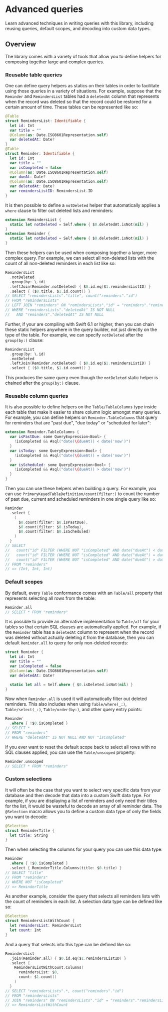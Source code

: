 # Advanced queries

Learn advanced techniques in writing queries with this library, including reusing queries, default
scopes, and decoding into custom data types.

## Overview

The library comes with a variety of tools that allow you to define helpers for composing together
large and complex queries.

### Reusable table queries

One can define query helpers as statics on their tables in order to facilitate using those
queries in a variety of situations. For example, suppose that the `Reminder` and `RemindersList`
tables had a `deletedAt` column that represents when the record was deleted so that the record
could be restored for a certain amount of time. These tables can be represented like so:

```swift
@Table
struct RemindersList: Identifiable {
  let id: Int 
  var title = ""
  @Column(as: Date.ISO8601Representation.self)
  var deletedAt: Date?
}
@Table
struct Reminder: Identifiable {
  let id: Int 
  var title = ""
  var isCompleted = false
  @Column(as: Date.ISO8601Representation.self)
  var dueAt: Date?
  @Column(as: Date.ISO8601Representation.self)
  var deletedAt: Date?
  var remindersListID: RemindersList.ID
}
```

It is then possible to define a `notDeleted` helper that automatically applies a `where` clause
to filter out deleted lists and reminders:

```swift
extension RemindersList {
  static let notDeleted = Self.where { $0.deletedAt.isNot(nil) }
}
extension Reminder {
  static let notDeleted = Self.where { $0.deletedAt.isNot(nil) }
}
```

Then these helpers can be used when composing together a larger, more complex query. For example, 
we can select all non-deleted lists with the count of all non-deleted reminders in each list like 
so:

```swift
RemindersList
  .notDeleted
  .group(by: \.id)
  .leftJoin(Reminder.notDeleted) { $0.id.eq($1.remindersListID) }
  .select { ($0.title, $1.id.count() }
// SELECT "remindersLists"."title", count("reminders"."id")
// FROM "remindersLists"
// LEFT JOIN "reminders" ON "remindersLists"."id" = "reminders"."remindersListID"
// WHERE "remindersLists"."deletedAt" IS NOT NULL
//   AND "reminders"."deletedAt" IS NOT NULL
```

Further, if your are compiling with Swift 6.1 or higher, then you can chain these static helpers
anywhere in the query builder, not just directly on the type of the table. For example, we can
specify `notDeleted` after the `group(by:)` clause:

```swift
RemindersList
  .group(by: \.id)
  .notDeleted
  .leftJoin(Reminder.notDeleted) { $0.id.eq($1.remindersListID) }
  .select { ($0.title, $1.id.count() }
```

This produces the same query even though the `notDeleted` static helper is chained after the
`group(by:)` clause.

### Reusable column queries

It is also possible to define helpers on the ``Table/TableColumns`` type inside each table that
make it easier to share column logic amongst many queries. For example, you can define helpers on
`Reminder.TableColumns` that query for reminders that are "past due", "due today" or "scheduled
for later":

```swift
extension Reminder.TableColumns {
  var isPastDue: some QueryExpression<Bool> {
    !isCompleted && #sql("date(\(dueAt)) < date('now')")
  }
  var isToday: some QueryExpression<Bool> {
    !isCompleted && #sql("date(\(dueAt)) = date('now')")
  }
  var isScheduled: some QueryExpression<Bool> {
    !isCompleted && #sql("date(\(dueAt)) > date('now')")
  }
}
```

Then you can use these helpers when building a query. For example, you can use 
``PrimaryKeyedTableDefinition/count(filter:)`` to count the number of past due, current and 
scheduled reminders in one single query like so:

```swift
Reminder
  .select {
    (
      $0.count(filter: $0.isPastDue), 
      $0.count(filter: $0.isToday), 
      $0.count(filter: $0.isScheduled)
    )
  }
// SELECT
//   count("id" FILTER (WHERE NOT "isCompleted" AND date("dueAt") < date('now'))),
//   count("id" FILTER (WHERE NOT "isCompleted" AND date("dueAt") = date('now'))),
//   count("id" FILTER (WHERE NOT "isCompleted" AND date("dueAt") > date('now')))
// FROM "reminders"
// => (Int, Int, Int) 
```

### Default scopes

By default, every ``Table`` conformance comes with an ``Table/all`` property that represents 
selecting all rows from the table:

```swift
Reminder.all
// SELECT * FROM "reminders"
```

It is possible to provide an alternative implementation to ``Table/all`` for your tables so that
certain SQL clauses are automatically applied. For example, if the `Reminder` table has a 
`deletedAt` column to represent when the record was deleted without actually deleting it from
the database, then you can default `Reminder.all` to query for only non-deleted records:

```swift
struct Reminder {
  let id: Int 
  var title = ""
  var isCompleted = false
  @Column(as: Date.ISO8601Representation.self)
  var deletedAt: Date?

  static let all = Self.where { $0.isDeleted.isNot(nil) }
}
```

Now when `Reminder.all` is used it will automatically filter out deleted reminders. This also 
includes when using ``Table/where(_:)``, ``Table/select(_:)``, ``Table/order(by:)``, and 
other query entry points:

```swift
Reminder
  .where { !$0.isCompleted }
// SELECT *
// FROM "reminders"
// WHERE "deletedAt" IS NOT NULL AND NOT "isCompleted"
```

If you ever want to reset the default scope back to select all rows with no SQL clauses applied,
you can use the ``Table/unscoped`` property:

```swift
Reminder.unscoped
// SELECT * FROM "reminders"
```

### Custom selections

It will often be the case that you want to select very specific data from your database and then
decode that data into a custom Swift data type. For example, if you are displaying a list of 
reminders and only need their titles for the list, it would be wasteful to decode an array of
all reminder data. The `@Selection` macro allows you to define a custom data type of only the 
fields you want to decode:

```swift
@Selection
struct ReminderTitle {
  let title: String
}
```

Then when selecting the columns for your query you can use this data type:

```swift
Reminder
  .where { !$0.isCompleted }
  .select { ReminderTitle.Columns(title: $0.title) }
// SELECT "title"
// FROM "reminders"
// WHERE NOT "isCompleted"
// => ReminderTitle
```

As another example, consider the query that selects all reminders lists with the count of reminders
in each list. A selection data type can be defined like so:

```swift
@Selection
struct RemindersListWithCount {
  let remindersList: RemindersList
  let count: Int
}
```

And a query that selects into this type can be defined like so:

```swift
RemindersList
  .join(Reminder.all) { $0.id.eq($1.remindersListID) }
  .select { 
    RemindersListWithCount.Columns(
      remindersList: $0,
      count: $1.count()
    )
  }
// SELECT "remindersLists".*, count("reminders"."id")
// FROM "remindersLists"
// JOIN "reminders" ON "remindersLists"."id" = "reminders"."remindersListID"
// => RemindersListWithCount
```

